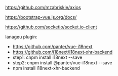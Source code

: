 https://github.com/mzabriskie/axios

https://bootstrap-vue.js.org/docs/

https://github.com/socketio/socket.io-client

lanageu plugin:
- https://github.com/panter/vue-i18next
- https://github.com/i18next/i18next-xhr-backend
- step1: cnpm install i18next --save
- step2: cnpm install @panter/vue-i18next --save
- npm install i18next-xhr-backend